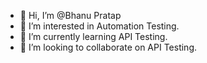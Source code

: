 - 👋 Hi, I’m @Bhanu Pratap
- 👀 I’m interested in Automation Testing.
- 🌱 I’m currently learning API Testing.
- 💞️ I’m looking to collaborate on API Testing.

<!---
bhanupratapnani/bhanupratapnani is a ✨ special ✨ repository because its `README.md` (this file) appears on your GitHub profile.
You can click the Preview link to take a look at your changes.
--->
